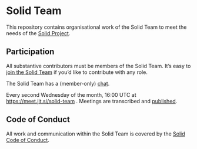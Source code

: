 # Solid Team

This repository contains organisational work of the Solid Team to meet the needs of the [Solid Project](https://solidproject.org/).

## Participation

All substantive contributors must be members of the Solid Team. It’s easy to [join the Solid Team](https://github.com/solid/process) if you’d like to contribute with any role.

The Solid Team has a (member-only) [chat](https://gitter.im/solid/team).

Every second Wednesday of the month, 16:00 UTC at https://meet.jit.si/solid-team . Meetings are transcribed and [published](https://github.com/solid/team/tree/main/meetings/).

## Code of Conduct

All work and communication within the Solid Team is covered by the [Solid Code of Conduct](https://github.com/solid/process/blob/main/code-of-conduct.md).

